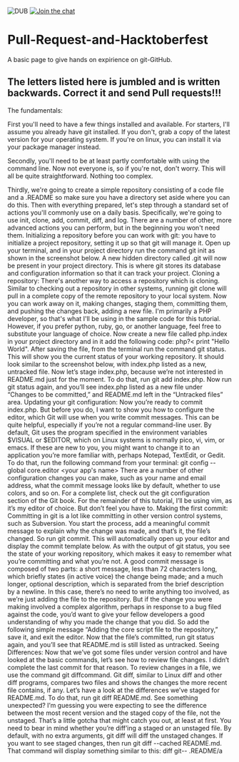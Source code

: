 ![DUB](https://img.shields.io/dub/l/vibe-d.svg?style=flat) [![Join the chat](https://img.shields.io/badge/gitter-join%20chat%20%E2%86%92-brightgreen.svg)](https://gitter.im/moz-lnmiit/Lobby)

# Pull-Request-and-Hacktoberfest
 A basic page to give hands on expirience on git-GitHub.

 ## The letters listed here is jumbled and is written backwards. Correct it and send Pull requests!!!
The fundamentals: 

First you'll need to have a few things installed and available. For starters, I'll assume you already have git installed. 
If you don't, grab a copy of the latest version for your operating system. 
If you're on linux, you can install it via your package manager instead. 

Secondly, you'll need to be at least partly comfortable with using the command line. 
Now not everyone is, so if you're not, don't worry. 
This will all be quite straightforward. Nothing too complex. 

Thirdly, we're going to create a simple repository consisting of a code file and a .README so make sure you have a directory set aside where you can do this. Then with everything prepared, let's step through a standard set of actions you'll commonly use on a daily basis. Specifically, we're going to use init, clone, add, commit, diff, and log. There are a number of other, more advanced actions you can perform, but in the beginning you won't need them. Initializing a repository before you can work with git: you have to initialize a project repository, setting it up so that git will manage it. Open up your terminal, and in your project directory run the command git init as shown in the screenshot below. A new hidden directory called .git will now be present in your project directory. This is where git stores its database and configuration information so that it can track your project. Cloning a repository: There's another way to access a repository which is cloning. Similar to checking out a repository in other systems, running git clone will pull in a complete copy of the remote repository to your local system. Now you can work away on it, making changes, staging them, committing them, and pushing the changes back, adding a new file. I'm primarily a PHP developer, so that's what I'll be using in the sample code for this tutorial. However, if you prefer python, ruby, go, or another language, feel free to substitute your language of choice. Now create a new file called php.index in your project directory and in it add the following code: php?< print "Hello World". After saving the file, from the terminal run the command git status. This will show you the current status of your working repository. It should look similar to the screenshot below, with index.php listed as a new, untracked file. Now let’s stage index.php, because we’re not interested in README.md just for the moment. To do that, run git add index.php. Now run git status again, and you’ll see index.php listed as a new file under “Changes to be committed,” and README.md left in the “Untracked files” area. Updating your git configuration: Now you’re ready to commit index.php. But before you do, I want to show you how to configure the editor, which Git will use when you write commit messages. This can be quite helpful, especially if you’re not a regular command-line user. By default, Git uses the program specified in the environment variables $VISUAL or $EDITOR, which on Linux systems is normally pico, vi, vim, or emacs. If these are new to you, you might want to change it to an application you’re more familiar with, perhaps Notepad, TextEdit, or Gedit. To do that, run the following command from your terminal: git config --global core.editor <your app's name> There are a number of other configuration changes you can make, such as your name and email address, what the commit message looks like by default, whether to use colors, and so on. For a complete list, check out the git configuration section of the Git book. For the remainder of this tutorial, I’ll be using vim, as it’s my editor of choice. But don’t feel you have to. Making the first commit: Committing in git is a lot like committing in other version control systems, such as Subversion. You start the process, add a meaningful commit message to explain why the change was made, and that’s it, the file’s changed. So run git commit. This will automatically open up your editor and display the commit template below. As with the output of git status, you see the state of your working repository, which makes it easy to remember what you’re committing and what you’re not. A good commit message is composed of two parts: a short message, less than 72 characters long, which briefly states (in active voice) the change being made; and a much longer, optional description, which is separated from the brief description by a newline. In this case, there’s no need to write anything too involved, as we’re just adding the file to the repository. But if the change you were making involved a complex algorithm, perhaps in response to a bug filed against the code, you’d want to give your fellow developers a good understanding of why you made the change that you did. So add the following simple message “Adding the core script file to the repository,” save it, and exit the editor. Now that the file’s committed, run git status again, and you’ll see that README.md is still listed as untracked. Seeing Differences: Now that we’ve got some files under version control and have looked at the basic commands, let’s see how to review file changes. I didn’t complete the last commit for that reason. To review changes in a file, we use the command git diffcommand. Git diff, similar to Linux diff and other diff programs, compares two files and shows the changes the more recent file contains, if any. Let’s have a look at the differences we’ve staged for README.md. To do that, run git diff README.md. See something unexpected? I’m guessing you were expecting to see the difference between the most recent version and the staged copy of the file, not the unstaged. That’s a little gotcha that might catch you out, at least at first. You need to bear in mind whether you’re diff’ing a staged or an unstaged file. By default, with no extra arguments, git diff will diff the unstaged changes. If you want to see staged changes, then run git diff --cached README.md. That command will display something similar to this: diff git-- .README/a
